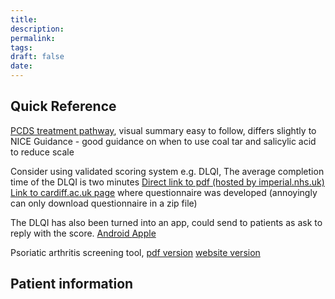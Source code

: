 ```yaml
---
title:
description: 
permalink: 
tags: 
draft: false
date:
---
```

## Quick Reference
[PCDS treatment pathway](https://www.pcds.org.uk/files/general/Psoriasis-Pathway-2022-Update-web.pdf), visual summary easy to follow, differs slightly to NICE Guidance - good guidance on when to use coal tar and salicylic acid to reduce scale

Consider using validated scoring system e.g. DLQI, The average completion time of the DLQI is two minutes
[Direct link to pdf (hosted by imperial.nhs.uk)](https://www.imperial.nhs.uk/-/media/website/services/dermatology/patient-forms/dermatology-life-quality-iindex-dlqi.pdf)
[Link to cardiff.ac.uk page](https://www.cardiff.ac.uk/medicine/resources/quality-of-life-questionnaires/dermatology-life-quality-index) where questionnaire was developed (annoyingly can only download questionnaire in a zip file)

The DLQI has also been turned into an app, could send to patients as ask to reply with the score. [Android ](https://play.google.com/store/apps/details?id=uk.ac.cardiff.dlqi&hl=en_GB) [Apple](https://apps.apple.com/gb/app/dlqi-the-official-app/id1576503015)

Psoriatic arthritis screening tool, [pdf version](https://www.pcds.org.uk/files/gallery/The_PEST_screening_questionnaire_updated_aug_2013_v5_1.pdf)  [website version](https://www.psoriasis.org/psoriatic-arthritis-screening-test/)

## Patient information 